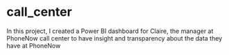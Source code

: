 # call_center
In this project, I created a Power BI dashboard for Claire, the manager at PhoneNow call center to have insight and transparency about the data they have at PhoneNow

